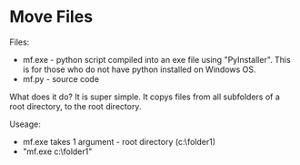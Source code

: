 # Move Files
Files:
- mf.exe - python script compiled into an exe file using "PyInstaller". This is for those who do not have python installed on Windows OS.
- mf.py - source code

What does it do?
It is super simple. It copys files from all subfolders of a root directory, to the root directory.

Useage:
- mf.exe takes 1 argument - root directory (c:\folder1)
- "mf.exe c:\folder1"